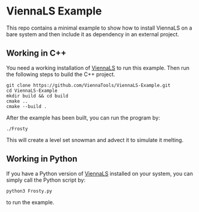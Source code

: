 # ViennaLS Example

This repo contains a minimal example to show how to install ViennaLS on a bare system and then include it as dependency in an external project.

## Working in C++

You need a working installation of [ViennaLS](https://github.com/ViennaTools/ViennaLS#installing) to run this example. Then run the following steps to build the C++ project.

```
git clone https://github.com/ViennaTools/ViennaLS-Example.git
cd ViennaLS-Example
mkdir build && cd build
cmake .. 
cmake --build .
```

After the example has been built, you can run the program by:

```
./Frosty
```

This will create a level set snowman and advect it to simulate it melting.

## Working in Python

If you have a Python version of [ViennaLS](https://github.com/ViennaTools/ViennaLS/tree/master#building-the-python-package) installed on your system, you can simply call the Python script by:
```
python3 Frosty.py
```
to run the example.